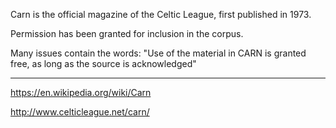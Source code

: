 Carn is the official magazine of the Celtic League, first published in 1973.

Permission has been granted for inclusion in the corpus.

Many issues contain the words: "Use of the material in CARN is granted free, as long as the source is acknowledged" 

----

https://en.wikipedia.org/wiki/Carn

http://www.celticleague.net/carn/

